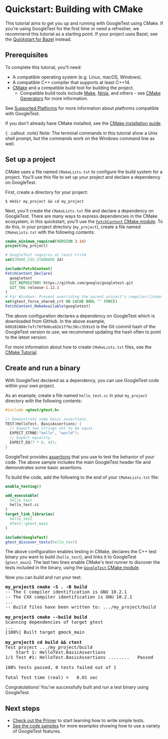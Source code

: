 # Quickstart: Building with CMake

This tutorial aims to get you up and running with GoogleTest using CMake. If
you're using GoogleTest for the first time or need a refresher, we recommend
this tutorial as a starting point. If your project uses Bazel, see the
[Quickstart for Bazel](quickstart-bazel.md) instead.

## Prerequisites

To complete this tutorial, you'll need:

*   A compatible operating system (e.g. Linux, macOS, Windows).
*   A compatible C++ compiler that supports at least C++14.
*   [CMake](https://cmake.org/) and a compatible build tool for building the
    project.
    *   Compatible build tools include
        [Make](https://www.gnu.org/software/make/),
        [Ninja](https://ninja-build.org/), and others - see
        [CMake Generators](https://cmake.org/cmake/help/latest/manual/cmake-generators.7.html)
        for more information.

See [Supported Platforms](platforms.md) for more information about platforms
compatible with GoogleTest.

If you don't already have CMake installed, see the
[CMake installation guide](https://cmake.org/install).

{: .callout .note}
Note: The terminal commands in this tutorial show a Unix shell prompt, but the
commands work on the Windows command line as well.

## Set up a project

CMake uses a file named `CMakeLists.txt` to configure the build system for a
project. You'll use this file to set up your project and declare a dependency on
GoogleTest.

First, create a directory for your project:

```
$ mkdir my_project && cd my_project
```

Next, you'll create the `CMakeLists.txt` file and declare a dependency on
GoogleTest. There are many ways to express dependencies in the CMake ecosystem;
in this quickstart, you'll use the
[`FetchContent` CMake module](https://cmake.org/cmake/help/latest/module/FetchContent.html).
To do this, in your project directory (`my_project`), create a file named
`CMakeLists.txt` with the following contents:

```cmake
cmake_minimum_required(VERSION 3.14)
project(my_project)

# GoogleTest requires at least C++14
set(CMAKE_CXX_STANDARD 14)

include(FetchContent)
FetchContent_Declare(
  googletest
  GIT_REPOSITORY https://github.com/google/googletest.git
  GIT_TAG release-1.12.1
)
# For Windows: Prevent overriding the parent project's compiler/linker settings
set(gtest_force_shared_crt ON CACHE BOOL "" FORCE)
FetchContent_MakeAvailable(googletest)
```

The above configuration declares a dependency on GoogleTest which is downloaded
from GitHub. In the above example, `609281088cfefc76f9d0ce82e1ff6c30cc3591e5` is
the Git commit hash of the GoogleTest version to use; we recommend updating the
hash often to point to the latest version.

For more information about how to create `CMakeLists.txt` files, see the
[CMake Tutorial](https://cmake.org/cmake/help/latest/guide/tutorial/index.html).

## Create and run a binary

With GoogleTest declared as a dependency, you can use GoogleTest code within
your own project.

As an example, create a file named `hello_test.cc` in your `my_project`
directory with the following contents:

```cpp
#include <gtest/gtest.h>

// Demonstrate some basic assertions.
TEST(HelloTest, BasicAssertions) {
  // Expect two strings not to be equal.
  EXPECT_STRNE("hello", "world");
  // Expect equality.
  EXPECT_EQ(7 * 6, 42);
}
```

GoogleTest provides [assertions](primer.md#assertions) that you use to test the
behavior of your code. The above sample includes the main GoogleTest header file
and demonstrates some basic assertions.

To build the code, add the following to the end of your `CMakeLists.txt` file:

```cmake
enable_testing()

add_executable(
  hello_test
  hello_test.cc
)
target_link_libraries(
  hello_test
  GTest::gtest_main
)

include(GoogleTest)
gtest_discover_tests(hello_test)
```

The above configuration enables testing in CMake, declares the C++ test binary
you want to build (`hello_test`), and links it to GoogleTest (`gtest_main`). The
last two lines enable CMake's test runner to discover the tests included in the
binary, using the
[`GoogleTest` CMake module](https://cmake.org/cmake/help/git-stage/module/GoogleTest.html).

Now you can build and run your test:

<pre>
<strong>my_project$ cmake -S . -B build</strong>
-- The C compiler identification is GNU 10.2.1
-- The CXX compiler identification is GNU 10.2.1
...
-- Build files have been written to: .../my_project/build

<strong>my_project$ cmake --build build</strong>
Scanning dependencies of target gtest
...
[100%] Built target gmock_main

<strong>my_project$ cd build && ctest</strong>
Test project .../my_project/build
    Start 1: HelloTest.BasicAssertions
1/1 Test #1: HelloTest.BasicAssertions ........   Passed    0.00 sec

100% tests passed, 0 tests failed out of 1

Total Test time (real) =   0.01 sec
</pre>

Congratulations! You've successfully built and run a test binary using
GoogleTest.

## Next steps

*   [Check out the Primer](primer.md) to start learning how to write simple
    tests.
*   [See the code samples](samples.md) for more examples showing how to use a
    variety of GoogleTest features.
